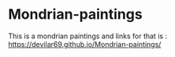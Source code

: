 # Mondrian-paintings
This is a mondrian paintings and links for that is :
https://devilar69.github.io/Mondrian-paintings/
